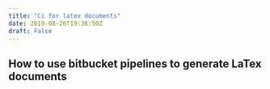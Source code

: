 ```yaml
---
title: "Ci for latex documents"
date: 2019-08-26T19:38:50Z
draft: False
---
```


## How to use bitbucket pipelines to generate LaTex documents



